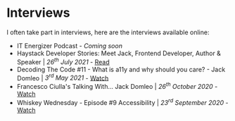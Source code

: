 # Interviews

I often take part in interviews, here are the interviews available online:

- IT Energizer Podcast - _Coming soon_
- Haystack Developer Stories: Meet Jack, Frontend Developer, Author & Speaker | _<time datetime="2021-07-26">26<sup>th</sup> July 2021</time>_ - [Read](https://haystackapp.io/developer-stories-meet-jack-frontend-developer-author-speaker)
- Decoding The Code #11 - What is a11y and why should you care? - Jack Domleo | _<time datetime="2021-05-03">3<sup>rd</sup> May 2021</time>_ - [Watch](https://www.youtube.com/watch?v=07iEhRWitmw)
- Francesco Ciulla's Talking With... Jack Domleo | _<time datetime="2020-10-26">26<sup>th</sup> October 2020</time>_ - [Watch](https://www.youtube.com/watch?v=dOwWn5GvQF0)
- Whiskey Wednesday - Episode #9 Accessibility | _<time datetime="2020-09-23">23<sup>rd</sup> September 2020</time>_ - [Watch](https://www.youtube.com/watch?v=Utf1cznHYcI)
